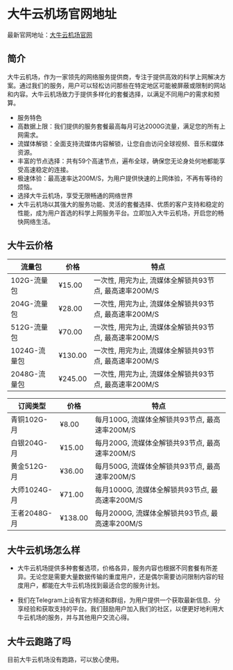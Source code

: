 # 大牛云机场官网地址

最新官网地址：[大牛云机场官网](https://www.printboteng.com/#/register?code=jpF1kULn)


## 简介

大牛云机场，作为一家领先的网络服务提供商，专注于提供高效的科学上网解决方案。通过我们的服务，用户可以轻松访问那些在特定地区可能被屏蔽或限制的网站和内容。大牛云机场致力于提供多样化的套餐选择，以满足不同用户的需求和预算。

- 服务特色
- 高数据上限：我们提供的服务套餐最高每月可达2000G流量，满足您的所有上网需求。
- 流媒体解锁：全面支持流媒体内容解锁，让您自由访问全球视频、音乐和媒体资源。
- 丰富的节点选择：共有59个高速节点，遍布全球，确保您无论身处何地都能享受高速稳定的连接。
- 极速体验：最高速率达200M/S，为用户提供快速的上网体验，不再有等待的烦恼。
- 选择大牛云机场，享受无限畅通的网络世界
- 大牛云机场以其强大的服务功能、灵活的套餐选择、优质的客户支持和稳定的性能，成为用户首选的科学上网服务平台。立即加入大牛云机场，开启您的畅快网络生活。


## 大牛云价格

| 流量包    | 价格    | 特点                                   |
|-----------|---------|----------------------------------------|
| 102G-流量包 | ¥15.00  | 一次性, 用完为止, 流媒体全解锁共93节点, 最高速率200M/S |
| 204G-流量包 | ¥28.00  | 一次性, 用完为止, 流媒体全解锁共93节点, 最高速率200M/S |
| 512G-流量包 | ¥70.00  | 一次性, 用完为止, 流媒体全解锁共93节点, 最高速率200M/S |
| 1024G-流量包| ¥130.00 | 一次性, 用完为止, 流媒体全解锁共93节点, 最高速率200M/S |
| 2048G-流量包| ¥245.00 | 一次性, 用完为止, 流媒体全解锁共93节点, 最高速率200M/S |


| 订阅类型       | 价格    | 特点                                   |
|---------------|---------|----------------------------------------|
| 青铜102G-月    | ¥8.00   | 每月100G, 流媒体全解锁共93节点, 最高速率200M/S |
| 白银204G-月    | ¥15.00  | 每月200G, 流媒体全解锁共93节点, 最高速率200M/S |
| 黄金512G-月    | ¥36.00  | 每月500G, 流媒体全解锁共93节点, 最高速率200M/S |
| 大师1024G-月   | ¥71.00  | 每月1000G, 流媒体全解锁共93节点, 最高速率200M/S |
| 王者2048G-月   | ¥138.00 | 每月2000G, 流媒体全解锁共93节点, 最高速率200M/S |



## 大牛云机场怎么样

- 大牛云机场提供多种套餐选项，价格各异，服务内容也根据不同套餐有所差异。无论您是需要大量数据传输的重度用户，还是偶尔需要访问限制内容的轻度用户，都能在大牛云机场找到最适合您的服务计划。


- 我们在Telegram上设有官方频道和群组，为用户提供一个获取最新信息、分享经验和获取支持的平台。我们鼓励用户加入我们的社区，以便更好地利用大牛云机场的服务，并与其他用户交流心得。

## 大牛云跑路了吗

目前大牛云机场没有跑路，可以放心使用。
